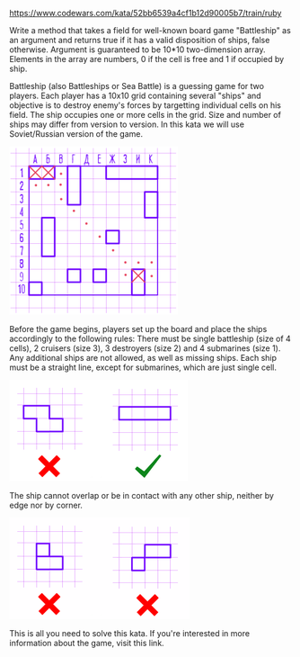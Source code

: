 https://www.codewars.com/kata/52bb6539a4cf1b12d90005b7/train/ruby

Write a method that takes a field for well-known board game "Battleship" as an argument and returns true if it has a valid disposition of ships, false otherwise. Argument is guaranteed to be 10*10 two-dimension array. Elements in the array are numbers, 0 if the cell is free and 1 if occupied by ship.

Battleship (also Battleships or Sea Battle) is a guessing game for two players. Each player has a 10x10 grid containing several "ships" and objective is to destroy enemy's forces by targetting individual cells on his field. The ship occupies one or more cells in the grid. Size and number of ships may differ from version to version. In this kata we will use Soviet/Russian version of the game.

![field](./IWxeRBV.png)


Before the game begins, players set up the board and place the ships accordingly to the following rules:
There must be single battleship (size of 4 cells), 2 cruisers (size 3), 3 destroyers (size 2) and 4 submarines (size 1). Any additional ships are not allowed, as well as missing ships.
Each ship must be a straight line, except for submarines, which are just single cell.

![field](./FleBpT9.png)

The ship cannot overlap or be in contact with any other ship, neither by edge nor by corner.

![field](./MuLvnug.png)

This is all you need to solve this kata. If you're interested in more information about the game, visit this link.